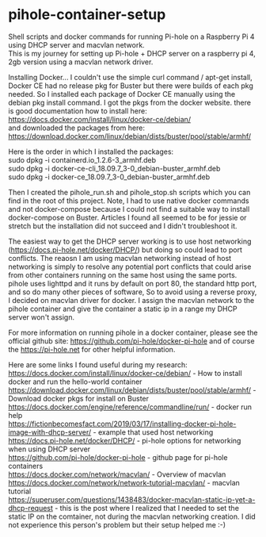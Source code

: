 # pihole-container-setup
Shell scripts and docker commands for running Pi-hole on a Raspberry Pi 4 using DHCP server and macvlan network.<br>
This is my journey for setting up Pi-hole + DHCP server on a raspberry pi 4, 2gb version using a macvlan network driver.<p>

Installing Docker...  I couldn't use the simple curl command / apt-get install, Docker CE had no release pkg for Buster but there were builds of each pkg needed.  So I installed each package of Docker CE manually using the debian pkg install command.  I got the pkgs from the docker website.  there is good documentation how to install here:<br> https://docs.docker.com/install/linux/docker-ce/debian/ <br>and downloaded the packages from here:<br> https://download.docker.com/linux/debian/dists/buster/pool/stable/armhf/

Here is the order in which I installed the packages:<br>
sudo dpkg -i containerd.io_1.2.6-3_armhf.deb <br>
sudo dpkg -i docker-ce-cli_18.09.7_3-0_debian-buster_armhf.deb <br>
sudo dpkg -i docker-ce_18.09.7_3-0_debian-buster_armhf.deb <br>
    
Then I created the pihole_run.sh and pihole_stop.sh scripts which you can find in the root of this project.  Note, I had to use native docker commands and not docker-compose because I could not find a suitable way to install docker-compose on Buster. Articles I found all seemed to be for jessie or stretch but the installation did not succeed and I didn't troubleshoot it. 

The easiest way to get the DHCP server working is to use host networking (https://docs.pi-hole.net/docker/DHCP/) but doing so could lead to port conflicts. The reaosn I am using macvlan networking instead of host networking is simply to resolve any potential port conflicts that could arise from other containers running on the same host using the same ports.  pihole uses lighttpd and it runs by default on port 80, the standard http port, and so do many other pieces of software,  So to avoid using a reverse proxy, I decided on macvlan driver for docker.  I assign the macvlan network to the pihole container and give the container a static ip in a range my DHCP server won't assign.

For more information on running pihole in a docker container, please see the official github site: https://github.com/pi-hole/docker-pi-hole and of course the https://pi-hole.net for other helpful information.

Here are some links I found useful during my research:<br>
https://docs.docker.com/install/linux/docker-ce/debian/ - How to install docker and run the hello-world container <br>  https://download.docker.com/linux/debian/dists/buster/pool/stable/armhf/ - Download docker pkgs for install on Buster<br>
https://docs.docker.com/engine/reference/commandline/run/ - docker run help<br>
https://fictionbecomesfact.com/2019/03/17/installing-docker-pi-hole-image-with-dhcp-server/ - example that used host networking<br>
https://docs.pi-hole.net/docker/DHCP/ - pi-hole options for networking when using DHCP server<br>
https://github.com/pi-hole/docker-pi-hole - github page for pi-hole containers<br>
https://docs.docker.com/network/macvlan/ - Overview of macvlan <br>
https://docs.docker.com/network/network-tutorial-macvlan/ - macvlan tutorial<br>
https://superuser.com/questions/1438483/docker-macvlan-static-ip-yet-a-dhcp-request - this is the post where I realized that I needed to set the static IP on the comtainer, not during the macvlan networking creation.  I did not experience this person's problem but their setup helped me :-)<br>

